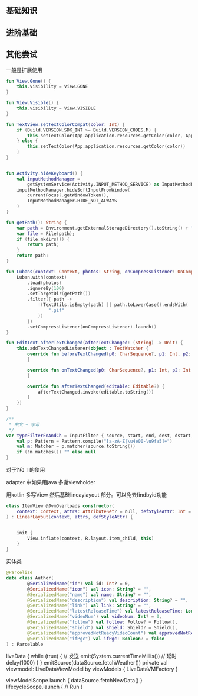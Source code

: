## 基础知识



## 进阶基础


## 其他尝试

一般是扩展使用



```kotlin
fun View.Gone() {
    this.visibility = View.GONE
}

fun View.Visible() {
    this.visibility = View.VISIBLE
}

fun TextView.setTextColorCompat(color: Int) {
    if (Build.VERSION.SDK_INT >= Build.VERSION_CODES.M) {
        this.setTextColor(App.application.resources.getColor(color, App.application.theme))
    } else {
        this.setTextColor(App.application.resources.getColor(color))
    }
}


fun Activity.hideKeyboard() {
    val inputMethodManager =
        getSystemService(Activity.INPUT_METHOD_SERVICE) as InputMethodManager
    inputMethodManager.hideSoftInputFromWindow(
        currentFocus?.getWindowToken(),
        InputMethodManager.HIDE_NOT_ALWAYS
    )
}

fun getPath(): String {
    var path = Environment.getExternalStorageDirectory().toString() + "/Luban/image/";
    var file = File(path);
    if (file.mkdirs()) {
        return path;
    }
    return path;
}

fun Lubans(context: Context, photos: String, onCompressListener: OnCompressListener) {
    Luban.with(context)
        .load(photos)
        .ignoreBy(100)
        .setTargetDir(getPath())
        .filter({ path ->
            !(TextUtils.isEmpty(path) || path.toLowerCase().endsWith(
                ".gif"
            ))
        })
        .setCompressListener(onCompressListener).launch()
}

fun EditText.afterTextChanged(afterTextChanged: (String) -> Unit) {
    this.addTextChangedListener(object : TextWatcher {
        override fun beforeTextChanged(p0: CharSequence?, p1: Int, p2: Int, p3: Int) {
        }

        override fun onTextChanged(p0: CharSequence?, p1: Int, p2: Int, p3: Int) {
        }

        override fun afterTextChanged(editable: Editable?) {
            afterTextChanged.invoke(editable.toString())
        }
    })
}

/**
 * 中文 + 字母
 */
var typeFilterEnAndCh = InputFilter { source, start, end, dest, dstart, dend ->
    val p: Pattern = Pattern.compile("[a-zA-Z|\u4e00-\u9fa5]+")
    val m: Matcher = p.matcher(source.toString())
    if (!m.matches()) "" else null
}
```

对于?和！的使用

adapter 中如果用java 多谢viewholder

用kotlin 多写View 然后基础lineaylayout 部分。可以免去findbyid功能



```kotlin
class ItemView @JvmOverloads constructor(
    context: Context, attrs: AttributeSet? = null, defStyleAttr: Int = 0
) : LinearLayout(context, attrs, defStyleAttr) {


    init {
        View.inflate(context, R.layout.item_child, this)
    }
}
```



实体类

```kotlin
@Parcelize
data class Author(
        @SerializedName("id") val id: Int? = 0,
        @SerializedName("icon") val icon: String? = "",
        @SerializedName("name") val name: String? = "",
        @SerializedName("description") val description: String? = "",
        @SerializedName("link") val link: String? = "",
        @SerializedName("latestReleaseTime") val latestReleaseTime: Long? = 0,
        @SerializedName("videoNum") val videoNum: Int? = 0,
        @SerializedName("follow") val follow: Follow? = Follow(),
        @SerializedName("shield") val shield: Shield? = Shield(),
        @SerializedName("approvedNotReadyVideoCount") val approvedNotReadyVideoCount: Int? = 0,
        @SerializedName("ifPgc") val ifPgc: Boolean? = false
) : Parcelable
```

 liveData {
            while (true) {
            // 发送
                emit(System.currentTimeMillis())
                // 延时
                delay(1000)
            }
        }
 emitSource(dataSource.fetchWeather())
           private val viewmodel: LiveDataViewModel by viewModels { LiveDataVMFactory }

viewModelScope.launch {
            dataSource.fetchNewData()
        }
lifecycleScope.launch {
            // Run
        }